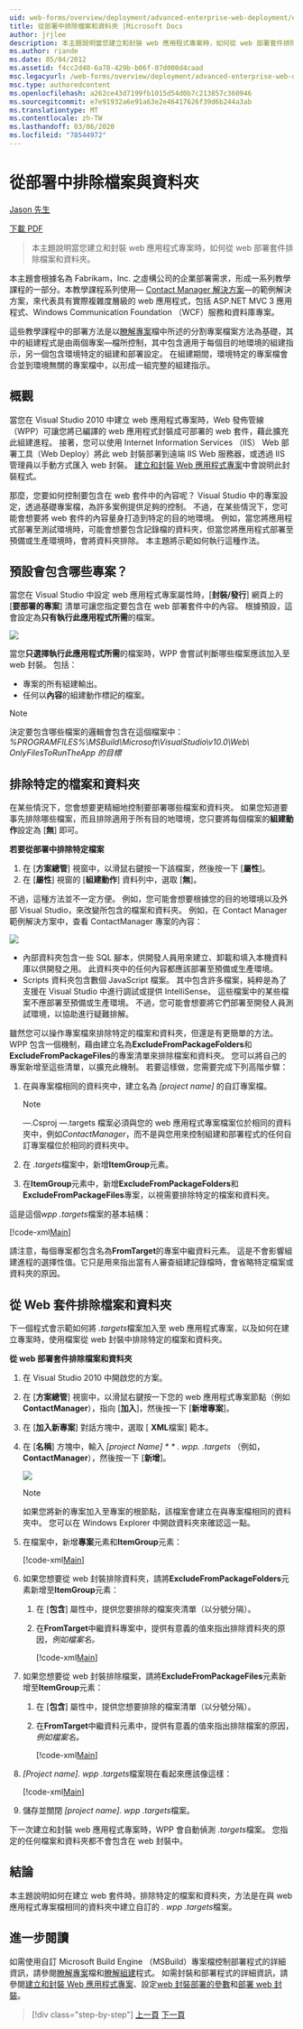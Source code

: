 ```yaml
---
uid: web-forms/overview/deployment/advanced-enterprise-web-deployment/excluding-files-and-folders-from-deployment
title: 從部署中排除檔案和資料夾 |Microsoft Docs
author: jrjlee
description: 本主題說明當您建立和封裝 web 應用程式專案時，如何從 web 部署套件排除檔案和資料夾。
ms.author: riande
ms.date: 05/04/2012
ms.assetid: f4cc2d40-6a78-429b-b06f-07d000d4caad
msc.legacyurl: /web-forms/overview/deployment/advanced-enterprise-web-deployment/excluding-files-and-folders-from-deployment
msc.type: authoredcontent
ms.openlocfilehash: a262ce43d7199fb1015d54d0b7c213857c360946
ms.sourcegitcommit: e7e91932a6e91a63e2e46417626f39d6b244a3ab
ms.translationtype: MT
ms.contentlocale: zh-TW
ms.lasthandoff: 03/06/2020
ms.locfileid: "78544972"
---
```

# <a name="excluding-files-and-folders-from-deployment"></a>從部署中排除檔案與資料夾

[Jason 先生](https://github.com/jrjlee)

[下載 PDF](https://msdnshared.blob.core.windows.net/media/MSDNBlogsFS/prod.evol.blogs.msdn.com/CommunityServer.Blogs.Components.WeblogFiles/00/00/00/63/56/8130.DeployingWebAppsInEnterpriseScenarios.pdf)

> 本主題說明當您建立和封裝 web 應用程式專案時，如何從 web 部署套件排除檔案和資料夾。

本主題會根據名為 Fabrikam，Inc. 之虛構公司的企業部署需求，形成一系列教學課程的一部分。本教學課程系列使用&#x2014; [Contact Manager 解決方案](../web-deployment-in-the-enterprise/the-contact-manager-solution.md)&#x2014;的範例解決方案，來代表具有實際複雜度層級的 web 應用程式，包括 ASP.NET MVC 3 應用程式、Windows Communication Foundation （WCF）服務和資料庫專案。

這些教學課程中的部署方法是以[瞭解專案](../web-deployment-in-the-enterprise/understanding-the-project-file.md)檔中所述的分割專案檔案方法為基礎，其中的組建程式是由兩個專案&#x2014;檔所控制，其中包含適用于每個目的地環境的組建指示，另一個包含環境特定的組建和部署設定。 在組建期間，環境特定的專案檔會合並到環境無關的專案檔中，以形成一組完整的組建指示。

## <a name="overview"></a>概觀

當您在 Visual Studio 2010 中建立 web 應用程式專案時，Web 發佈管線（WPP）可讓您將已編譯的 web 應用程式封裝成可部署的 web 套件，藉此擴充此組建進程。 接著，您可以使用 Internet Information Services （IIS） Web 部署工具（Web Deploy）將此 web 封裝部署到遠端 IIS Web 服務器，或透過 IIS 管理員以手動方式匯入 web 封裝。 [建立和封裝 Web 應用程式專案](../web-deployment-in-the-enterprise/building-and-packaging-web-application-projects.md)中會說明此封裝程式。

那麼，您要如何控制要包含在 web 套件中的內容呢？ Visual Studio 中的專案設定，透過基礎專案檔，為許多案例提供足夠的控制。 不過，在某些情況下，您可能會想要將 web 套件的內容量身打造到特定的目的地環境。 例如，當您將應用程式部署至測試環境時，可能會想要包含記錄檔的資料夾，但當您將應用程式部署至預備或生產環境時，會將資料夾排除。 本主題將示範如何執行這種作法。

## <a name="what-gets-included-by-default"></a>預設會包含哪些專案？

當您在 Visual Studio 中設定 web 應用程式專案屬性時，[**封裝/發行**] 網頁上的 [**要部署的專案**] 清單可讓您指定要包含在 web 部署套件中的內容。 根據預設，這會設定為**只有執行此應用程式所需**的檔案。

![](excluding-files-and-folders-from-deployment/_static/image1.png)

當您**只選擇執行此應用程式所需**的檔案時，WPP 會嘗試判斷哪些檔案應該加入至 web 封裝。 包括：

- 專案的所有組建輸出。
- 任何以**內容**的組建動作標記的檔案。

> [!NOTE]
> 決定要包含哪些檔案的邏輯會包含在這個檔案中：   
> *%PROGRAMFILES%\MSBuild\Microsoft\VisualStudio\v10.0\Web\ OnlyFilesToRunTheApp 的目標*

## <a name="excluding-specific-files-and-folders"></a>排除特定的檔案和資料夾

在某些情況下，您會想要更精細地控制要部署哪些檔案和資料夾。 如果您知道要事先排除哪些檔案，而且排除適用于所有目的地環境，您只要將每個檔案的**組建動作**設定為 [**無**] 即可。

**若要從部署中排除特定檔案**

1. 在 [**方案總管**] 視窗中，以滑鼠右鍵按一下該檔案，然後按一下 [**屬性**]。
2. 在 [**屬性**] 視窗的 [**組建動作**] 資料列中，選取 [**無**]。

不過，這種方法並不一定方便。 例如，您可能會想要根據您的目的地環境以及外部 Visual Studio，來改變所包含的檔案和資料夾。 例如，在 Contact Manager 範例解決方案中，查看 ContactManager 專案的內容：

![](excluding-files-and-folders-from-deployment/_static/image2.png)

- 內部資料夾包含一些 SQL 腳本，供開發人員用來建立、卸載和填入本機資料庫以供開發之用。 此資料夾中的任何內容都應該部署至預備或生產環境。
- Scripts 資料夾包含數個 JavaScript 檔案。 其中包含許多檔案，純粹是為了支援在 Visual Studio 中進行調試或提供 IntelliSense。 這些檔案中的某些檔案不應部署至預備或生產環境。 不過，您可能會想要將它們部署至開發人員測試環境，以協助進行疑難排解。

雖然您可以操作專案檔來排除特定的檔案和資料夾，但還是有更簡單的方法。 WPP 包含一個機制，藉由建立名為**ExcludeFromPackageFolders**和**ExcludeFromPackageFiles**的專案清單來排除檔案和資料夾。 您可以將自己的專案新增至這些清單，以擴充此機制。 若要這樣做，您需要完成下列高階步驟：

1. 在與專案檔相同的資料夾中，建立名為 *[project name]* 的自訂專案檔。

    > [!NOTE]
    > &#x2014;.Csproj &#x2014;.targets 檔案必須與您的 web 應用程式專案檔案位於相同的資料夾中，例如*ContactManager*，而不是與您用來控制組建和部署程式的任何自訂專案檔位於相同的資料夾中。
2. 在 *.targets*檔案中，新增**ItemGroup**元素。
3. 在**ItemGroup**元素中，新增**ExcludeFromPackageFolders**和**ExcludeFromPackageFiles**專案，以視需要排除特定的檔案和資料夾。

這是這個*wpp .targets*檔案的基本結構：

[!code-xml[Main](excluding-files-and-folders-from-deployment/samples/sample1.xml)]

請注意，每個專案都包含名為**FromTarget**的專案中繼資料元素。 這是不會影響組建進程的選擇性值。它只是用來指出當有人審查組建記錄檔時，會省略特定檔案或資料夾的原因。

## <a name="excluding-files-and-folders-from-a-web-package"></a>從 Web 套件排除檔案和資料夾

下一個程式會示範如何將 *.targets*檔案加入至 web 應用程式專案，以及如何在建立專案時，使用檔案從 web 封裝中排除特定的檔案和資料夾。

**從 web 部署套件排除檔案和資料夾**

1. 在 Visual Studio 2010 中開啟您的方案。
2. 在 [**方案總管**] 視窗中，以滑鼠右鍵按一下您的 web 應用程式專案節點（例如**ContactManager**），指向 [**加入**]，然後按一下 [**新增專案**]。
3. 在 [**加入新專案**] 對話方塊中，選取 [ **XML**檔案] 範本。
4. 在 [**名稱**] 方塊中，輸入 *[project Name] * * *. wpp. .targets** （例如， **ContactManager**），然後按一下 [**新增**]。

    ![](excluding-files-and-folders-from-deployment/_static/image3.png)

    > [!NOTE]
    > 如果您將新的專案加入至專案的根節點，該檔案會建立在與專案檔相同的資料夾中。 您可以在 Windows Explorer 中開啟資料夾來確認這一點。
5. 在檔案中，新增**專案**元素和**ItemGroup**元素：

    [!code-xml[Main](excluding-files-and-folders-from-deployment/samples/sample2.xml)]
6. 如果您想要從 web 封裝排除資料夾，請將**ExcludeFromPackageFolders**元素新增至**ItemGroup**元素：

   1. 在 [**包含**] 屬性中，提供您要排除的檔案夾清單（以分號分隔）。
   2. 在**FromTarget**中繼資料專案中，提供有意義的值來指出排除資料夾的原因，*例如檔案名。*

      [!code-xml[Main](excluding-files-and-folders-from-deployment/samples/sample3.xml)]
7. 如果您想要從 web 封裝排除檔案，請將**ExcludeFromPackageFiles**元素新增至**ItemGroup**元素：

   1. 在 [**包含**] 屬性中，提供您想要排除的檔案清單（以分號分隔）。
   2. 在**FromTarget**中繼資料元素中，提供有意義的值來指出排除檔案的原因，*例如檔案名。*

      [!code-xml[Main](excluding-files-and-folders-from-deployment/samples/sample4.xml)]
8. *[Project name]. wpp .targets*檔案現在看起來應該像這樣：

    [!code-xml[Main](excluding-files-and-folders-from-deployment/samples/sample5.xml)]
9. 儲存並關閉 *[project name]. wpp .targets*檔案。

下一次建立和封裝 web 應用程式專案時，WPP 會自動偵測 *.targets*檔案。 您指定的任何檔案和資料夾都不會包含在 web 封裝中。

## <a name="conclusion"></a>結論

本主題說明如何在建立 web 套件時，排除特定的檔案和資料夾，方法是在與 web 應用程式專案檔相同的資料夾中建立自訂的 *. wpp .targets*檔案。

## <a name="further-reading"></a>進一步閱讀

如需使用自訂 Microsoft Build Engine （MSBuild）專案檔控制部署程式的詳細資訊，請參閱[瞭解專案](../web-deployment-in-the-enterprise/understanding-the-project-file.md)檔和[瞭解組建](../web-deployment-in-the-enterprise/understanding-the-build-process.md)程式。 如需封裝和部署程式的詳細資訊，請參閱[建立和封裝 Web 應用程式專案](../web-deployment-in-the-enterprise/building-and-packaging-web-application-projects.md)、設定[web 封裝部署的參數](../web-deployment-in-the-enterprise/configuring-parameters-for-web-package-deployment.md)和[部署 web 封裝](../web-deployment-in-the-enterprise/deploying-web-packages.md)。

> [!div class="step-by-step"]
> [上一頁](deploying-membership-databases-to-enterprise-environments.md)
> [下一頁](taking-web-applications-offline-with-web-deploy.md)
